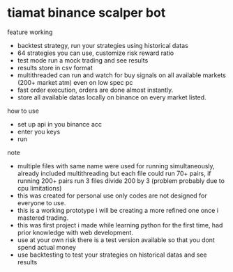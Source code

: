 # tiamat binance scalper bot

feature working
- backtest strategy, run your strategies using historical datas
- 64 strategies you can use, customize risk reward ratio
- test mode run a mock trading and see results 
- results store in csv format
- multithreaded can run and watch for buy signals on all available markets (200+ market atm) even on low spec pc 
- fast order execution, orders are done almost instantly.
- store all available datas locally on binance on every market listed.


how to use 
- set up api in you binance acc
- enter you keys 
- run


note
- multiple files with same name were used for running simultaneously, already included multithreading but each file could run 70+ pairs, if running 200+ pairs run 3 files divide 200 by 3 (problem probably due to cpu limitations)
- this was created for personal use only codes are not designed for everyone to use.
- this is a working prototype i will be creating a more refined one once i mastered trading.
- this was first project i made while learning python for the first time, had prior knowledge with web development.
- use at your own risk there is a test version available so that you dont spend actual money
- use backtesting to test your strategies on historical datas and see results


